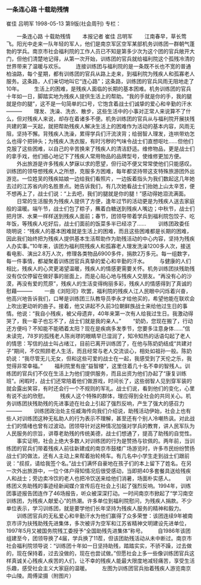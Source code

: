 ### 一条连心路  十载助残情
崔佳  吕明军
1998-05-13
第9版(社会周刊)
专栏：

　　一条连心路  十载助残情
　　本报记者  崔佳  吕明军
　　江南春早，草长莺飞。阳光中走来一队年轻的军人，他们是南京军区空军某部机务训练团一群朝气蓬勃的学兵。南京市社会福利院的工作人员已不知是第多少次为这个团的官兵敞开大门，但他们清楚地记得，从第一次开始，训练团的官兵就给福利院这个孤残冷清的世界带来了温暖与欢乐。
　　连接训练团与福利院的是一条既不长也不宽的普通柏油路，每个星期，都有训练团的官兵从路上走来，到福利院为残疾人和孤寡老人服务。这条路，人们亲切地叫它“连心路”；这条路，训练团的官兵风雨无阻地走了10年。
　　生活上的困难，是残疾人面临的长期的基本困难。机务训练团的官兵十年如一日，脚踏实地为残疾人提供生活上的帮助。“我的手就是你的手，我的腿就是你的腿”，这不是一句简单的口号，它饱含着战士们诚挚的爱心和辛勤的汗水———
　　理发、洗澡、洗衣、散步，这些生活中的小事对正常人来说算不了什么，但对残疾人来说，却存在着诸多不便。机务训练团的官兵从与福利院开展扶残共建的第一天起，就把帮助残疾人解决生活上的困难作为活动的基本内容，风雨无阻，坚持不懈。背残疾人洗澡，累得学兵们汗流浃背；给弱智人理发，连哄带劝怎么也得个把钟头；为残疾人洗衣服，有时污秽的气味令战士们直想呕吐……但他们克服了这些困难，以自己的辛苦换来了残疾人的清洁舒适。维修物品，更是战士们的拿手戏，他们细心地记下了残疾人常用物品的品牌型号，使维修更加方便。
　　外出旅游是许多残疾人梦寐以求的愿望，但行动不便又常常使他们只能感叹。训练团的领导想残疾人之所想，克服多方困难，每年都坚持带这支特殊旅游团外出游览。一位姓吴的残疾姑娘一边给我们看照片，一边扳着指头为我们数起这几年她去过的江苏省内的名胜景点。她告诉我们，有几次她看战士们抬她上山太辛苦，便不想再上了，战士们说：“上去吧，我们的腿就是你的腿！”感动得她泪流满面。
　　日常的生活服务为残疾人提供了方便，逢年过节的活动更是为残疾人送去家庭般的温暖。端午节，战士们包了粽子，蘸着白糖送到残疾人嘴边；中秋节，战士们把月饼、水果一样样送到残疾人面前；春节，团领导带着学兵到福利院包饺子、吃年饭，等残疾人吃好后，战士们面前的饭菜多半已经凉了……
　　训练团政委任晓明说：“残疾人的基本困难就是生活上的困难，而且这些困难都是长期的困难，因此我们始终把为残疾人提供基本生活帮助作为助残活动的中心内容，坚持为残疾人办实事。”10年来，该团为福利院残疾人和孤寡老人理发洗澡1200多人次，接送看电影、演出2.8万人次，修理各类物品6900多件，捐款2万多元。每一组数字，每一件事情，都凝聚着训练团官兵真挚的爱心和辛勤的汗水。
　　与健康的人们相比，残疾人的心灵更渴望温暖，残疾人的情感更需要关怀。机务训练团扶残助残没有仅仅停留在做好事的层面上，而是心贴心地与残疾人交朋友。“再没有心的沙漠，再没有爱的荒原”，残疾人的生活变得绚丽多彩，残疾人的情感得到了真诚的慰藉———
　　一曲《浏阳河》吹罢，福利院的残疾人江人民眼中闪烁着兴奋，他高兴地告诉我们，口琴是训练团三队教导员李永才给他买的，希望他能在联欢会上吹出更动听的曲子。接着，他又讲起不久前3位朝鲜族战士来给他过生日的事情。他说：“我自小残疾，被父母遗弃，40年来第一次有人给我过生日。我激动得哭了，我一辈子也忘不了，战士们就是我的亲人。”
　　“奶奶，您现在搬了，行动还方便吗？不知能不能晒着太阳？现在是疾病多发季节，您要多注意身体……”信未读完，78岁的孤残老人陈尚璆的眼睛早已湿润了，知冷知热的话语勾起了老人的情思：写信的战士叫占绪江，目前已离开训练团了，在他与陈奶奶结成“共建对子”期间，不仅照顾老人生活，而且经常与老人交流谈心，相处如祖孙一般。陈奶奶说：“我尽管无儿无女，但和这些可爱的战士在一起，我感受到了天伦之乐，我觉得非常幸福。”
　　福利院里有座“益智楼”，这里住着几十名不幸的智残人。训练团的官兵们不仅在生活上为他们提供服务，而且出资为他们办起了“康复训练班”。闲暇时，战士们还常陪着他们做游戏，时间长了，这些弱智人见到穿军装的就会露出笑容，有时还会行一个不规则的军礼。战士们说，看到他们的变化，心里有说不出的欣慰。
　　残疾人这个特殊的群体，理应得到全社会的共同关心。机务训练团扶残助残的先进事迹在社会上引起了强烈反响，产生了强大的感召力———
　　训练团政治处主任臧海传向我们介绍说，助残活动伊始，社会上也有些人对训练团这种无私助人的行为表示不理解，甚至还有个别人冷嘲热讽。对此战士们的情绪也曾有过波动。团领导针对这种情况加强对学兵的教育，讲人民军队为人民服务的宗旨，讲尊老助残的传统美德，战士们想通了，提高了助残的自觉性。
　　事实证明，社会上绝大多数人对训练团的行为是赞扬与钦佩的。两年前，当训练团的官兵们带着残疾人前往新建成的南京市鼓楼广场游览时，许多市民纷纷赞扬战士们的做法，还有人主动上来帮着抬轮椅车。有几名中小学生走到战士们跟前说：“叔叔，请给我签个名。”战士们满怀自豪地在孩子们的本上留下了姓名。在另一次外出旅游中，一位个体户得知情况后很受感动，当即把40多套餐具送给残疾人和战士；旁边卖冷饮的老人也把冷饮送来给他们消暑，场面朴实感人。
　　训练团义务助残的事迹经新闻媒介宣传后在社会上引起了强烈反响。1994年，训练团事迹报告团连作了46场报告，听众被深深打动。一时间南京市掀起了“学习南空训练团，为残疾人献爱心”的热潮。许多单位到福利院慰问，为残疾人捐款。不少单位表示，学习训练团，就是要学他们长年坚持为残疾人服务的精神和毅力。
　　训练团官兵的无私爱心和辛勤汗水为他们赢得了众多荣誉：该团连续9年被南京市评为扶残助残先进集体，多次被评为空军和江苏省精神文明建设先进单位，1997年5月又被国务院残工委授予“全国助残先进集体”称号。
　　自1986年该团组建至今，团领导换了4届，学兵换了11茬，但该团助残活动从未中断过。南京市社会福利院领导说：“训练团十年如一日坚持助残，踏踏实实，不骄不躁，过去做的，现在保持着，过去没做的，现在也尝试做。”但愿社会上多一些像训练团官兵这样真诚关心残疾人疾苦的人们，让不幸的残疾人能最大限度地减轻痛苦，享受生活乐趣，感受社会主义大家庭的温暖。
　　左图为训练团官兵抬着残疾人游览南京中山陵。周傅梁摄（附图片）
